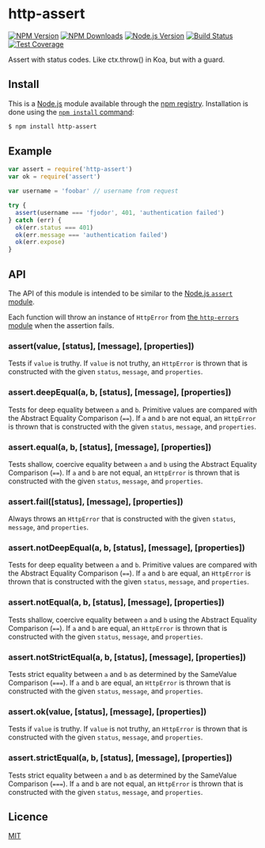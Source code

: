 # http-assert

[![NPM Version][npm-version-image]][npm-url]
[![NPM Downloads][npm-downloads-image]][npm-url]
[![Node.js Version][node-version-image]][node-version-url]
[![Build Status][ci-image]][ci-url]
[![Test Coverage][coveralls-image]][coveralls-url]

Assert with status codes. Like ctx.throw() in Koa, but with a guard.

## Install

This is a [Node.js](https://nodejs.org/en/) module available through the
[npm registry](https://www.npmjs.com/). Installation is done using the
[`npm install` command](https://docs.npmjs.com/getting-started/installing-npm-packages-locally):

```bash
$ npm install http-assert
```

## Example
```js
var assert = require('http-assert')
var ok = require('assert')

var username = 'foobar' // username from request

try {
  assert(username === 'fjodor', 401, 'authentication failed')
} catch (err) {
  ok(err.status === 401)
  ok(err.message === 'authentication failed')
  ok(err.expose)
}
```

## API

The API of this module is intended to be similar to the
[Node.js `assert` module](https://nodejs.org/dist/latest/docs/api/assert.html).

Each function will throw an instance of `HttpError` from
[the `http-errors` module](https://www.npmjs.com/package/http-errors)
when the assertion fails.

### assert(value, [status], [message], [properties])

Tests if `value` is truthy. If `value` is not truthy, an `HttpError`
is thrown that is constructed with the given `status`, `message`,
and `properties`.

### assert.deepEqual(a, b, [status], [message], [properties])

Tests for deep equality between `a` and `b`. Primitive values are
compared with the Abstract Equality Comparison (`==`). If `a` and `b`
are not equal, an `HttpError` is thrown that is constructed with the
given `status`, `message`, and `properties`.

### assert.equal(a, b, [status], [message], [properties])

Tests shallow, coercive equality between `a` and `b` using the Abstract
Equality Comparison (`==`). If `a` and `b` are not equal, an `HttpError`
is thrown that is constructed with the given `status`, `message`,
and `properties`.

### assert.fail([status], [message], [properties])

Always throws an `HttpError` that is constructed with the given `status`,
`message`, and `properties`.

### assert.notDeepEqual(a, b, [status], [message], [properties])

Tests for deep equality between `a` and `b`. Primitive values are
compared with the Abstract Equality Comparison (`==`). If `a` and `b`
are equal, an `HttpError` is thrown that is constructed with the given
`status`, `message`, and `properties`.

### assert.notEqual(a, b, [status], [message], [properties])

Tests shallow, coercive equality between `a` and `b` using the Abstract
Equality Comparison (`==`). If `a` and `b` are equal, an `HttpError` is
thrown that is constructed with the given `status`, `message`, and
`properties`.

### assert.notStrictEqual(a, b, [status], [message], [properties])

Tests strict equality between `a` and `b` as determined by the SameValue
Comparison (`===`). If `a` and `b` are equal, an `HttpError` is thrown
that is constructed with the given `status`, `message`, and `properties`.

### assert.ok(value, [status], [message], [properties])

Tests if `value` is truthy. If `value` is not truthy, an `HttpError`
is thrown that is constructed with the given `status`, `message`,
and `properties`.

### assert.strictEqual(a, b, [status], [message], [properties])

Tests strict equality between `a` and `b` as determined by the SameValue
Comparison (`===`). If `a` and `b` are not equal, an `HttpError`
is thrown that is constructed with the given `status`, `message`,
and `properties`.

## Licence

[MIT](LICENSE)

[ci-image]: https://badgen.net/github/checks/jshttp/http-assert/master?label=ci
[ci-url]: https://github.com/jshttp/http-assert/actions?query=workflow%3Aci
[coveralls-image]: https://badgen.net/coveralls/c/github/jshttp/http-assert/master
[coveralls-url]: https://coveralls.io/r/jshttp/http-assert?branch=master
[node-version-image]: https://badgen.net/npm/node/http-assert
[node-version-url]: https://nodejs.org/en/download
[npm-downloads-image]: https://badgen.net/npm/dm/http-assert
[npm-url]: https://npmjs.org/package/http-assert
[npm-version-image]: https://badgen.net/npm/v/http-assert
